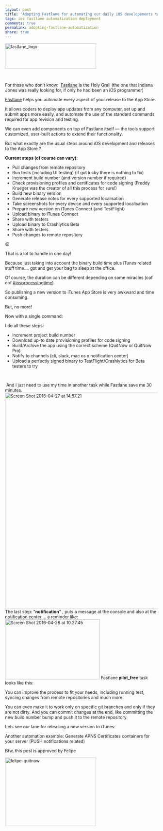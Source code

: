 ```yaml
---
layout: post
title: 'Adopting Fastlane for automating our daily iOS developements tasks'
tags: ios fastlane automatization deployment
comments: true
permalink: adopting-fastlane-automatization
share: true
---
```


<img class="aligncenter wp-image-569 size-medium" src="http://fewlaps.com/wp-content/uploads/2016/04/fastlane_logo-300x83.png" alt="fastlane_logo" width="300" height="83" />

&nbsp;

For those who don't know:  <a href="https://fastlane.tools/">Fastlane</a> is the Holy Grail (the one that Indiana Jones was really looking for, if only he had been an iOS programmer)

<a href="https://fastlane.tools/">Fastlane</a> helps you automate every aspect of your release to the App Store.

It allows coders to deploy app updates from any computer, set up and submit apps more easily, and automate the use of the standard commands required for app revision and testing.

We can even add components on top of Fastlane itself — the tools support customized, user-built actions to extend their functionality.

But what exactly are the usual steps around iOS development and releases to the App Store ?

<strong>Current steps (of course can vary):</strong>
<ul>
	<li>Pull changes from remote repository</li>
	<li>Run tests (including UI testing) (if got lucky there is nothing to fix)</li>
	<li>Increment build number (and version number if required)</li>
	<li>Check provisioning profiles and certificates for code signing (Freddy Krueger was the creator of all this process for sure!)</li>
	<li>Build new binary version</li>
	<li>Generate release notes for every supported localisation</li>
	<li>Take screenshots for every device and every supported localisation</li>
	<li>Prepare new version on iTunes Connect (and TestFlight)</li>
	<li>Upload binary to iTunes Connect</li>
	<li>Share with testers</li>
	<li>Upload binary to Crashlytics Beta</li>
	<li>Share with testers</li>
	<li>Push changes to remote repository</li>
</ul>
😩

That is a lot to handle in one day!

Because just taking into account the binary build time plus iTunes related stuff time.... got and get your bag to sleep at the office.

Of course, the duration can be different depending on some miracles (cof cof <a href="https://twitter.com/hashtag/iosprocessingtime">#iosprocessingtime</a>).

So publishing a new version to iTunes App Store is very awkward and time consuming.

But, no more!

Now with a single command:

<script src="https://gist.github.com/yeradis/0327d9a9f26e86e8d32a07df9e325f5b.js"></script>I do all these steps:

<ul>
	<li>Increment project build number</li>
	<li>Download up-to date provisioning profiles for code signing</li>
	<li>Build/Archive the app using the correct scheme (QuitNow or QuitNow Pro)</li>
	<li>Notify to channels (cli, slack, mac os x notification center)</li>
	<li>Upload a perfectly signed binary to TestFlight/Crashlytics for Beta testers to try</li>
</ul>

&nbsp;

 And i just need to use my time in another task while Fastlane save me 30 minutes. <img class="aligncenter wp-image-567 size-full" src="http://fewlaps.com/wp-content/uploads/2016/04/Screen-Shot-2016-04-27-at-14.57.21.png" alt="Screen Shot 2016-04-27 at 14.57.21" width="639" height="711" /> The last step: "<strong>notification</strong>" , puts a message at the console and also at the notification center.... a reminder like: <a href="http://fewlaps.com/wp-content/uploads/2016/04/Screen-Shot-2016-04-28-at-10.27.45.png"><img class="aligncenter wp-image-581 size-full" src="http://fewlaps.com/wp-content/uploads/2016/04/Screen-Shot-2016-04-28-at-10.27.45.png" alt="Screen Shot 2016-04-28 at 10.27.45" width="312" height="197" /></a> Fastlane<strong> pilot_free</strong> task looks like this:<script src="https://gist.github.com/yeradis/aec5aa8b0c75e4fa45de2eb016a1d6c3.js"></script>

You can improve the process to fit your needs, including running test, syncing changes from remote repositories and much more.

You can even make it to work only on specific git branches and only if they are not dirty. And you can commit changes at the end, like committing the new build number bump and push it to the remote repository.

Lets see our lane for releasing a new version to iTunes:

<script src="https://gist.github.com/yeradis/6db8730d615c0a45aa623794a5cd4ca0.js"></script>Another automation example: Generate APNS Certificates containers for your server (PUSH notifications related)<script src="https://gist.github.com/yeradis/a5191ffdcf0a19deea913c5b117b9565.js"></script>

Btw, this post is approved by Felipe

<a href="http://fewlaps.com/wp-content/uploads/2016/05/felipe-quitnow1.png"><img class="aligncenter size-medium wp-image-587" src="http://fewlaps.com/wp-content/uploads/2016/05/felipe-quitnow1-300x225.png" alt="felipe-quitnow" width="300" height="225" /></a>


